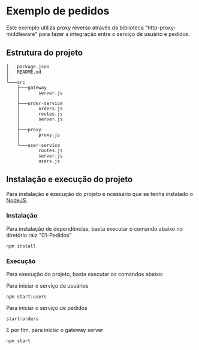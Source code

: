 Exemplo de pedidos
===================================

Este exemplo utiliza proxy reverso através da biblioteca "http-proxy-middleware" para fazer a integração entre o serviço de usuário e pedidos.

## Estrutura do projeto

```
│   package.json
│   README.md
│
└───src
    ├───gateway
    │       server.js
    │
    ├───order-service
    │       orders.js
    │       routes.js
    │       server.js
    │
    ├───proxy
    │       proxy.js
    │
    └───user-service
            routes.js
            server.js
            users.js
```

## Instalação e execução do projeto

Para instalação e execução do projeto é ncessário que se tenha instalado o [NodeJS](https://nodejs.org/).

### Instalação

Para instalação de dependências, basta executar o comando abaixo no diretório raiz "01-Pedidos"

```
npm install
```

### Execução

Para execução do projeto, basta executar os comandos abaixo:

Para iniciar o serviço de usuários

```
npm start:users
```
Para iniciar o serviço de pedidos

```
start:orders
```

E por fim, para iniciar o gateway server

```
npm start
```